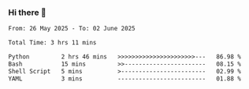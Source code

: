 ### Hi there 👋

<!--
**ututono/ututono** is a ✨ _special_ ✨ repository because its `README.md` (this file) appears on your GitHub profile.

Here are some ideas to get you started:

- 🔭 I’m currently working on ...
- 🌱 I’m currently learning ...
- 👯 I’m looking to collaborate on ...
- 🤔 I’m looking for help with ...
- 💬 Ask me about ...
- 📫 How to reach me: ...
- 😄 Pronouns: ...
- ⚡ Fun fact: ...
-->



<!--START_SECTION:waka-->

```txt
From: 26 May 2025 - To: 02 June 2025

Total Time: 3 hrs 11 mins

Python         2 hrs 46 mins   >>>>>>>>>>>>>>>>>>>>>>---   86.98 %
Bash           15 mins         >>-----------------------   08.15 %
Shell Script   5 mins          >------------------------   02.99 %
YAML           3 mins          -------------------------   01.88 %
```

<!--END_SECTION:waka-->
